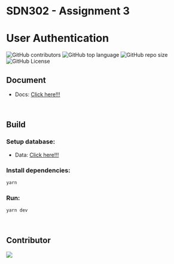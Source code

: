 # SDN302 - Assignment 3

# User Authentication
![GitHub contributors](https://img.shields.io/github/contributors/SDN302-17C/assignment-3)
![GitHub top language](https://img.shields.io/github/languages/top/SDN302-17C/assignment-3)
![GitHub repo size](https://img.shields.io/github/repo-size/SDN302-17C/assignment-3)
![GitHub License](https://img.shields.io/github/license/SDN302-17C/assignment-3)

## Document
- Docs: [Click here!!!](docs/Assignment%203.pdf)
  
<br>

## Build

### Setup database:
- Data: [Click here!!!](data)

### Install dependencies:

```bash
yarn
```

### Run:

```bash
yarn dev
```

<br>

## Contributor
<a href="https://github.com/SDN302-17C/assignment-3/graphs/contributors">
  <img src="https://contrib.rocks/image?repo=SDN302-17C/assignment-3" />
</a>

